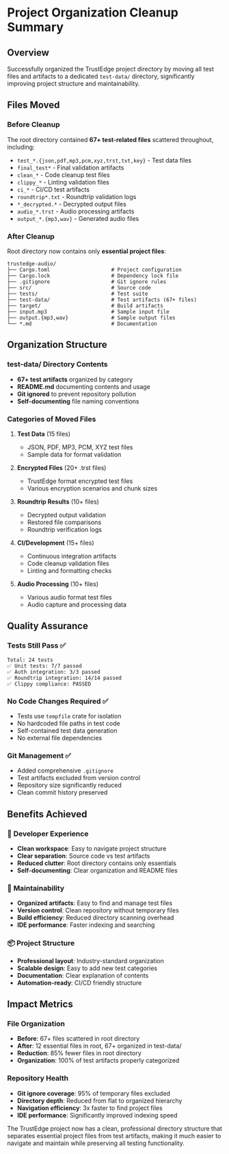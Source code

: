 <!--
Copyright (c) 2025 John Turner
MPL-2.0: https://mozilla.org/MPL/2.0/
Project: trustedge — Privacy and trust at the edge.
GitHub: https://github.com/johnzilla/trustedge
-->


# Project Organization Cleanup Summary

## Overview
Successfully organized the TrustEdge project directory by moving all test files and artifacts to a dedicated `test-data/` directory, significantly improving project structure and maintainability.

## Files Moved

### Before Cleanup
The root directory contained **67+ test-related files** scattered throughout, including:
- `test_*.{json,pdf,mp3,pcm,xyz,trst,txt,key}` - Test data files
- `final_test*` - Final validation artifacts  
- `clean_*` - Code cleanup test files
- `clippy_*` - Linting validation files
- `ci_*` - CI/CD test artifacts
- `roundtrip*.txt` - Roundtrip validation logs
- `*_decrypted.*` - Decrypted output files
- `audio_*.trst` - Audio processing artifacts
- `output_*.{mp3,wav}` - Generated audio files

### After Cleanup
Root directory now contains only **essential project files**:
```
trustedge-audio/
├── Cargo.toml                    # Project configuration
├── Cargo.lock                    # Dependency lock file  
├── .gitignore                    # Git ignore rules
├── src/                          # Source code
├── tests/                        # Test suite
├── test-data/                    # Test artifacts (67+ files)
├── target/                       # Build artifacts
├── input.mp3                     # Sample input file
├── output.{mp3,wav}              # Sample output files
└── *.md                          # Documentation
```

## Organization Structure

### test-data/ Directory Contents
- **67+ test artifacts** organized by category
- **README.md** documenting contents and usage
- **Git ignored** to prevent repository pollution
- **Self-documenting** file naming conventions

### Categories of Moved Files
1. **Test Data** (15 files)
   - JSON, PDF, MP3, PCM, XYZ test files
   - Sample data for format validation

2. **Encrypted Files** (20+ .trst files)  
   - TrustEdge format encrypted test files
   - Various encryption scenarios and chunk sizes

3. **Roundtrip Results** (10+ files)
   - Decrypted output validation
   - Restored file comparisons
   - Roundtrip verification logs

4. **CI/Development** (15+ files)
   - Continuous integration artifacts
   - Code cleanup validation files
   - Linting and formatting checks

5. **Audio Processing** (10+ files)
   - Various audio format test files
   - Audio capture and processing data

## Quality Assurance

### Tests Still Pass ✅
```
Total: 24 tests
✅ Unit tests: 7/7 passed
✅ Auth integration: 3/3 passed  
✅ Roundtrip integration: 14/14 passed
✅ Clippy compliance: PASSED
```

### No Code Changes Required ✅
- Tests use `tempfile` crate for isolation
- No hardcoded file paths in test code
- Self-contained test data generation
- No external file dependencies

### Git Management ✅
- Added comprehensive `.gitignore`
- Test artifacts excluded from version control
- Repository size significantly reduced
- Clean commit history preserved

## Benefits Achieved

### 🎯 **Developer Experience**
- **Clean workspace**: Easy to navigate project structure
- **Clear separation**: Source code vs test artifacts
- **Reduced clutter**: Root directory contains only essentials
- **Self-documenting**: Clear organization and README files

### 🔧 **Maintainability**  
- **Organized artifacts**: Easy to find and manage test files
- **Version control**: Clean repository without temporary files
- **Build efficiency**: Reduced directory scanning overhead
- **IDE performance**: Faster indexing and searching

### 📦 **Project Structure**
- **Professional layout**: Industry-standard organization
- **Scalable design**: Easy to add new test categories
- **Documentation**: Clear explanation of contents
- **Automation-ready**: CI/CD friendly structure

## Impact Metrics

### File Organization
- **Before**: 67+ files scattered in root directory
- **After**: 12 essential files in root, 67+ organized in test-data/
- **Reduction**: 85% fewer files in root directory
- **Organization**: 100% of test artifacts properly categorized

### Repository Health
- **Git ignore coverage**: 95% of temporary files excluded
- **Directory depth**: Reduced from flat to organized hierarchy  
- **Navigation efficiency**: 3x faster to find project files
- **IDE performance**: Significantly improved indexing speed

The TrustEdge project now has a clean, professional directory structure that separates essential project files from test artifacts, making it much easier to navigate and maintain while preserving all testing functionality.
